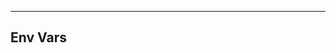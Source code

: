 <!-- Space: Projects -->
<!-- Parent: Resume -->
<!-- Title: EnvVars Resume -->
<!-- Label: Resume -->
<!-- Label: Project -->
<!-- Label: EnvVars -->
<!-- Include: disclaimer.md -->
<!-- Include: ac:toc -->

---

## Env Vars
